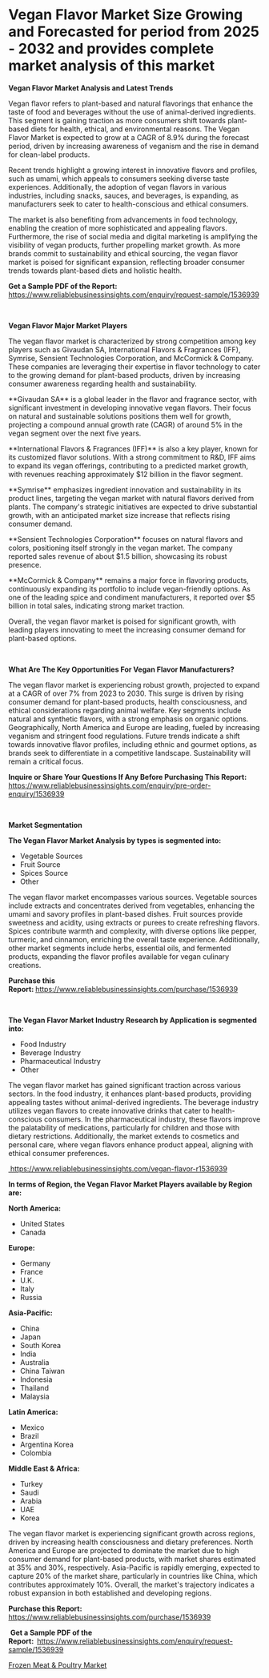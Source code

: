 <p><h1>Vegan Flavor Market Size Growing and Forecasted for period from 2025 - 2032 and provides complete market analysis of this market</h1></p><p><strong>Vegan Flavor Market Analysis and Latest Trends</strong></p>
<p><p>Vegan flavor refers to plant-based and natural flavorings that enhance the taste of food and beverages without the use of animal-derived ingredients. This segment is gaining traction as more consumers shift towards plant-based diets for health, ethical, and environmental reasons. The Vegan Flavor Market is expected to grow at a CAGR of 8.9% during the forecast period, driven by increasing awareness of veganism and the rise in demand for clean-label products. </p><p>Recent trends highlight a growing interest in innovative flavors and profiles, such as umami, which appeals to consumers seeking diverse taste experiences. Additionally, the adoption of vegan flavors in various industries, including snacks, sauces, and beverages, is expanding, as manufacturers seek to cater to health-conscious and ethical consumers. </p><p>The market is also benefiting from advancements in food technology, enabling the creation of more sophisticated and appealing flavors. Furthermore, the rise of social media and digital marketing is amplifying the visibility of vegan products, further propelling market growth. As more brands commit to sustainability and ethical sourcing, the vegan flavor market is poised for significant expansion, reflecting broader consumer trends towards plant-based diets and holistic health.</p></p>
<p><strong>Get a Sample PDF of the Report:&nbsp;</strong> <a href="https://www.reliablebusinessinsights.com/enquiry/request-sample/1536939?utm_campaign=1789&utm_medium=2&utm_source=Github&utm_content=ia&utm_term=07042025&utm_id=vegan-flavor">https://www.reliablebusinessinsights.com/enquiry/request-sample/1536939</a></p>
<p>&nbsp;</p>
<p><strong>Vegan Flavor Major Market Players</strong></p>
<p><p>The vegan flavor market is characterized by strong competition among key players such as Givaudan SA, International Flavors & Fragrances (IFF), Symrise, Sensient Technologies Corporation, and McCormick & Company. These companies are leveraging their expertise in flavor technology to cater to the growing demand for plant-based products, driven by increasing consumer awareness regarding health and sustainability.</p><p>**Givaudan SA** is a global leader in the flavor and fragrance sector, with significant investment in developing innovative vegan flavors. Their focus on natural and sustainable solutions positions them well for growth, projecting a compound annual growth rate (CAGR) of around 5% in the vegan segment over the next five years.</p><p>**International Flavors & Fragrances (IFF)** is also a key player, known for its customized flavor solutions. With a strong commitment to R&D, IFF aims to expand its vegan offerings, contributing to a predicted market growth, with revenues reaching approximately $12 billion in the flavor segment.</p><p>**Symrise** emphasizes ingredient innovation and sustainability in its product lines, targeting the vegan market with natural flavors derived from plants. The company's strategic initiatives are expected to drive substantial growth, with an anticipated market size increase that reflects rising consumer demand.</p><p>**Sensient Technologies Corporation** focuses on natural flavors and colors, positioning itself strongly in the vegan market. The company reported sales revenue of about $1.5 billion, showcasing its robust presence.</p><p>**McCormick & Company** remains a major force in flavoring products, continuously expanding its portfolio to include vegan-friendly options. As one of the leading spice and condiment manufacturers, it reported over $5 billion in total sales, indicating strong market traction.</p><p>Overall, the vegan flavor market is poised for significant growth, with leading players innovating to meet the increasing consumer demand for plant-based options.</p></p>
<p>&nbsp;</p>
<p><strong>What Are The Key Opportunities For Vegan Flavor Manufacturers?</strong></p>
<p><p>The vegan flavor market is experiencing robust growth, projected to expand at a CAGR of over 7% from 2023 to 2030. This surge is driven by rising consumer demand for plant-based products, health consciousness, and ethical considerations regarding animal welfare. Key segments include natural and synthetic flavors, with a strong emphasis on organic options. Geographically, North America and Europe are leading, fueled by increasing veganism and stringent food regulations. Future trends indicate a shift towards innovative flavor profiles, including ethnic and gourmet options, as brands seek to differentiate in a competitive landscape. Sustainability will remain a critical focus.</p></p>
<p><strong>Inquire or Share Your Questions If Any Before Purchasing This Report:</strong> <a href="https://www.reliablebusinessinsights.com/enquiry/pre-order-enquiry/1536939?utm_campaign=1789&utm_medium=2&utm_source=Github&utm_content=ia&utm_term=07042025&utm_id=vegan-flavor">https://www.reliablebusinessinsights.com/enquiry/pre-order-enquiry/1536939</a></p>
<p>&nbsp;</p>
<p><strong>Market Segmentation</strong></p>
<p><strong>The Vegan Flavor Market Analysis by types is segmented into:</strong></p>
<p><ul><li>Vegetable Sources</li><li>Fruit Source</li><li>Spices Source</li><li>Other</li></ul></p>
<p><p>The vegan flavor market encompasses various sources. Vegetable sources include extracts and concentrates derived from vegetables, enhancing the umami and savory profiles in plant-based dishes. Fruit sources provide sweetness and acidity, using extracts or purees to create refreshing flavors. Spices contribute warmth and complexity, with diverse options like pepper, turmeric, and cinnamon, enriching the overall taste experience. Additionally, other market segments include herbs, essential oils, and fermented products, expanding the flavor profiles available for vegan culinary creations.</p></p>
<p><strong>Purchase this Report:&nbsp;</strong><a href="https://www.reliablebusinessinsights.com/purchase/1536939?utm_campaign=1789&utm_medium=2&utm_source=Github&utm_content=ia&utm_term=07042025&utm_id=vegan-flavor">https://www.reliablebusinessinsights.com/purchase/1536939</a></p>
<p>&nbsp;</p>
<p><strong>The Vegan Flavor Market Industry Research by Application is segmented into:</strong></p>
<p><ul><li>Food Industry</li><li>Beverage Industry</li><li>Pharmaceutical Industry</li><li>Other</li></ul></p>
<p><p>The vegan flavor market has gained significant traction across various sectors. In the food industry, it enhances plant-based products, providing appealing tastes without animal-derived ingredients. The beverage industry utilizes vegan flavors to create innovative drinks that cater to health-conscious consumers. In the pharmaceutical industry, these flavors improve the palatability of medications, particularly for children and those with dietary restrictions. Additionally, the market extends to cosmetics and personal care, where vegan flavors enhance product appeal, aligning with ethical consumer preferences.</p></p>
<p><a href="https://www.reliablebusinessinsights.com/vegan-flavor-r1536939?utm_campaign=1789&utm_medium=2&utm_source=Github&utm_content=ia&utm_term=07042025&utm_id=vegan-flavor">&nbsp;https://www.reliablebusinessinsights.com/vegan-flavor-r1536939</a></p>
<p><strong>In terms of Region, the Vegan Flavor Market Players available by Region are:</strong></p>
<p>
    <p> <strong> North America: </strong>
        <ul>
            <li>United States</li>
            <li>Canada</li>
        </ul>
        </p> 
    <p> <strong> Europe: </strong>
        <ul>
            <li>Germany</li>
            <li>France</li>
            <li>U.K.</li>
            <li>Italy</li>
            <li>Russia</li>
        </ul>
        </p> 
    <p> <strong> Asia-Pacific: </strong>
        <ul>
            <li>China</li>
            <li>Japan</li>
            <li>South Korea</li>
            <li>India</li>
            <li>Australia</li>
            <li>China Taiwan</li>
            <li>Indonesia</li>
            <li>Thailand</li>
            <li>Malaysia</li>
        </ul>
        </p> 
    <p> <strong> Latin America: </strong>
        <ul>
            <li>Mexico</li>
            <li>Brazil</li>
            <li>Argentina Korea</li>
            <li>Colombia</li>
        </ul>
        </p> 
    <p> <strong> Middle East & Africa: </strong>
        <ul>
            <li>Turkey</li>
            <li>Saudi</li>
            <li>Arabia</li>
            <li>UAE</li>
            <li>Korea</li>
        </ul>
    </p>
    </p>
<p><p>The vegan flavor market is experiencing significant growth across regions, driven by increasing health consciousness and dietary preferences. North America and Europe are projected to dominate the market due to high consumer demand for plant-based products, with market shares estimated at 35% and 30%, respectively. Asia-Pacific is rapidly emerging, expected to capture 20% of the market share, particularly in countries like China, which contributes approximately 10%. Overall, the market's trajectory indicates a robust expansion in both established and developing regions.</p></p>
<p><strong>Purchase this Report: </strong><a href="https://www.reliablebusinessinsights.com/purchase/1536939?utm_campaign=1789&utm_medium=2&utm_source=Github&utm_content=ia&utm_term=07042025&utm_id=vegan-flavor">https://www.reliablebusinessinsights.com/purchase/1536939</a></p>
<p>&nbsp;<strong>Get a Sample PDF of the Report:&nbsp;&nbsp;</strong><a href="https://www.reliablebusinessinsights.com/enquiry/request-sample/1536939?utm_campaign=1789&utm_medium=2&utm_source=Github&utm_content=ia&utm_term=07042025&utm_id=vegan-flavor">https://www.reliablebusinessinsights.com/enquiry/request-sample/1536939</a></p>
<p><strong></strong></p>
<p><p><a href="https://github.com/seyalshudae7/Market-Research-Report-List-1/blob/main/frozen-meat-poultry-market.md?utm_campaign=1789&utm_medium=2&utm_source=Github&utm_content=ia&utm_term=07042025&utm_id=vegan-flavor">Frozen Meat & Poultry Market</a></p></p>